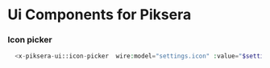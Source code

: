 # Ui Components for Piksera



### Icon picker 

```php
  <x-piksera-ui::icon-picker  wire:model="settings.icon" :value="$settings['icon']" />
```

